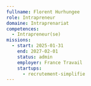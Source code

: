 ```yaml
---
fullname: Florent Hurhungee
role: Intrapreneur
domaine: Intraprenariat
competences:
  - Intrapreneur(se)
missions:
  - start: 2025-01-31
    end: 2027-02-01
    status: admin
    employer: France Travail
    startups:
      - recrutement-simplifie
---
```

